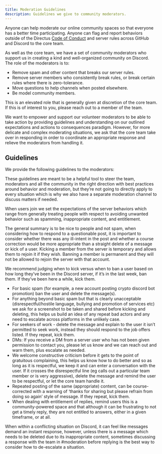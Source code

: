 ```yaml
---
title: Moderation Guidelines
description: Guidelines we give to community moderators.
---
```


Anyone can help moderate our online community spaces so that everyone has a better time participating. Anyone can flag and report behaviors outside of the Directus [Code of Conduct](/community/overview/conduct) and server rules across GitHub and Discord to the core team.

As well as the core team, we have a set of community moderators who support us in creating a kind and well-organized community on Discord. The role of the moderators is to:

- Remove spam and other content that breaks our server rules.
- Remove server members who consistently break rules, or break certain rules where there is zero-tolerance.
- Move questions to help channels when posted elsewhere.
- Be model community members.

This is an elevated role that is generally given at discretion of the core team. If this is of interest to you, please reach out to a member of the team.

We want to empower and support our volunteer moderators to be able to take action by providing guidelines and understanding on our outlined expectations and actions to consequences paradigm. However, for more delicate and complex moderating situations, we ask that the core team take over in responding in order to coordinate an appropriate response and relieve the moderators from handling it.

## Guidelines

We provide the following guidelines to the moderators:

These guidelines are meant to be a helpful tool to steer the team, moderators and all the community in the right direction with best practices around behavior and moderation, but they’re not going to directly apply to every situation which is why we also have a separate moderation channel to discuss matters if needed.

When users join we set the expectations of the server behaviors which range from generally treating people with respect to avoiding unwanted behavior such as spamming, inappropriate content, and entitlement. 

The general summary is to be nice to people and not spam, when considering how to respond to a questionable post, it is important to consider whether there was any ill-intent in the post and whether a course correction would be more appropriate than a straight delete of a message or kick of a user. Kicking a member from the server is temporary and allows them to rejoin it if they wish. Banning a member is permanent and they will not be allowed to rejoin the server with that account. 

We recommend judging when to kick versus when to ban a user based on how long they’ve been in the Discord server, if it’s in the last week, ban them. If they’ve been here a while, kick them.

- For basic spam (for example, a new account posting crypto discord bot promotion) ban the user and delete the message(s).
- For anything beyond basic spam but that is clearly unacceptable (disrespectful/hostile language, bullying and promotion of services etc) we ask for a screenshot to be taken and shared before kicking and deleting, this helps us build an idea of any repeat bad actors and any need to escalate across platforms in the unlikely case.
- For seekers of work - delete the message and explain to the user it isn’t permitted to seek work, instead they should respond to the job offers listed. If they repeat, kick them.
- DMs: If you receive a DM from a server user who has not been given permission to contact you, please let us know and we can reach out and warn them, plus escalate as needed.
- We welcome constructive criticism before it gets to the point of gratuitous complaining, this helps us know how to do better and so as long as it is respectful, we keep it and can enter a conversation with the user. If it crosses the disrespectful line (eg calls out a particular team member or is very aggressive), delete the message and remind the user to be respectful, or let the core team handle it.
- Repeated posting of the same (appropriate) content, can be course-corrected with a warning of ‘thanks for sharing but please refrain from doing so again’ style of message. If they repeat, kick them.
- When dealing with entitlement of replies, remind users this is a community-powered space and that although it can be frustrating to not get a timely reply, they are not entitled to answers, either in a given timeframe, or at all.

When within a conflicting situation on Discord, it can feel like messages demand an instant response, however, unless there is a message which needs to be deleted due to its inappropriate content, sometimes discussing a response with the team in #moderation before replying is the best way to consider how to de-escalate a situation.
